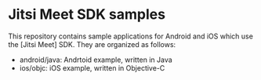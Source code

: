 # Jitsi Meet SDK samples

This repository contains sample applications for Android and iOS which use the [Jitsi Meet] SDK. They are organized
as follows:

* android/java: Andrtoid example, written in Java
* ios/objc: iOS example, written in Objective-C

